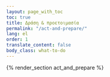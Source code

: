 ```yaml
---
layout: page_with_toc
toc: true
title: Δράση & προετοιμασία
permalink: "/act-and-prepare/"
lang: el
order: 1
translate_content: false
body_class: what-to-do
---
```



{% render_section act_and_prepare %}
